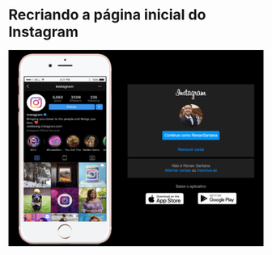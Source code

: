 # Recriando a página inicial do Instagram

![Preview](https://github.com/RenandeJSantana/BootcampAvanade-ProjetoInstagram/blob/main/img/PreviewLoginInstagram.png)



